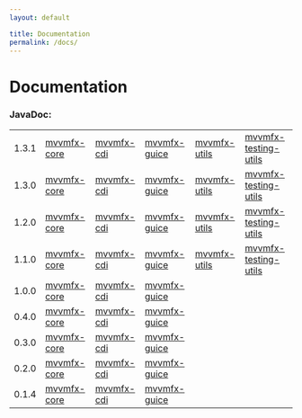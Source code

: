 ```yaml
---
layout: default

title: Documentation
permalink: /docs/
---
```


# Documentation

### JavaDoc:



| | | | | | |
|---|---|---|---|---|---|
| 1.3.1 | [mvvmfx-core]({{site.baseurl}}/javadoc/1.3.1/mvvmfx/) | [mvvmfx-cdi]({{site.baseurl}}/javadoc/1.3.1/mvvmfx-cdi/) | [mvvmfx-guice]({{site.baseurl}}/javadoc/1.3.1/mvvmfx-guice/)| [mvvmfx-utils]({{site.baseurl}}/javadoc/1.3.1/mvvmfx-utils/) | [mvvmfx-testing-utils]({{site.baseurl}}/javadoc/1.3.1/mvvmfx-testing-utils/)
| 1.3.0 | [mvvmfx-core]({{site.baseurl}}/javadoc/1.3.0/mvvmfx/) | [mvvmfx-cdi]({{site.baseurl}}/javadoc/1.3.0/mvvmfx-cdi/) | [mvvmfx-guice]({{site.baseurl}}/javadoc/1.3.0/mvvmfx-guice/)| [mvvmfx-utils]({{site.baseurl}}/javadoc/1.3.0/mvvmfx-utils/) | [mvvmfx-testing-utils]({{site.baseurl}}/javadoc/1.3.0/mvvmfx-testing-utils/)
| 1.2.0 | [mvvmfx-core]({{site.baseurl}}/javadoc/1.2.0/mvvmfx/) | [mvvmfx-cdi]({{site.baseurl}}/javadoc/1.2.0/mvvmfx-cdi/) | [mvvmfx-guice]({{site.baseurl}}/javadoc/1.2.0/mvvmfx-guice/)| [mvvmfx-utils]({{site.baseurl}}/javadoc/1.2.0/mvvmfx-utils/) | [mvvmfx-testing-utils]({{site.baseurl}}/javadoc/1.2.0/mvvmfx-testing-utils/)
| 1.1.0 | [mvvmfx-core]({{site.baseurl}}/javadoc/1.1.0/mvvmfx/) | [mvvmfx-cdi]({{site.baseurl}}/javadoc/1.1.0/mvvmfx-cdi/) | [mvvmfx-guice]({{site.baseurl}}/javadoc/1.1.0/mvvmfx-guice/)| [mvvmfx-utils]({{site.baseurl}}/javadoc/1.1.0/mvvmfx-utils/) | [mvvmfx-testing-utils]({{site.baseurl}}/javadoc/1.1.0/mvvmfx-testing-utils/)
| 1.0.0 | [mvvmfx-core]({{site.baseurl}}/javadoc/1.0.0/mvvmfx/) | [mvvmfx-cdi]({{site.baseurl}}/javadoc/1.0.0/mvvmfx-cdi/) | [mvvmfx-guice]({{site.baseurl}}/javadoc/1.0.0/mvvmfx-guice/)|
| 0.4.0 | [mvvmfx-core]({{site.baseurl}}/javadoc/0.4.0/mvvmfx/) | [mvvmfx-cdi]({{site.baseurl}}/javadoc/0.4.0/mvvmfx-cdi/) | [mvvmfx-guice]({{site.baseurl}}/javadoc/0.4.0/mvvmfx-guice/)|
| 0.3.0 | [mvvmfx-core]({{site.baseurl}}/javadoc/0.3.0/mvvmfx/) | [mvvmfx-cdi]({{site.baseurl}}/javadoc/0.3.0/mvvmfx-cdi/) | [mvvmfx-guice]({{site.baseurl}}/javadoc/0.3.0/mvvmfx-guice/)|
| 0.2.0 | [mvvmfx-core]({{site.baseurl}}/javadoc/0.2.0/mvvmfx/) | [mvvmfx-cdi]({{site.baseurl}}/javadoc/0.2.0/mvvmfx-cdi/) | [mvvmfx-guice]({{site.baseurl}}/javadoc/0.2.0/mvvmfx-guice/)|
| 0.1.4 | [mvvmfx-core]({{site.baseurl}}/javadoc/0.1.4/mvvmfx/) | [mvvmfx-cdi]({{site.baseurl}}/javadoc/0.1.4/mvvmfx-cdi/) | [mvvmfx-guice]({{site.baseurl}}/javadoc/0.1.4/mvvmfx-guice/)|
